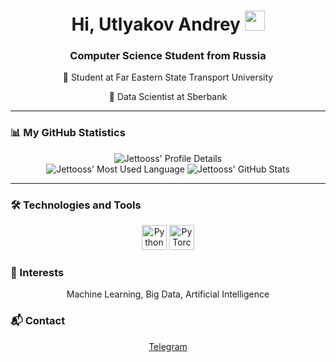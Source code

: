 <h1 align="center">Hi, Utlyakov Andrey <img src="https://github.com/blackcater/blackcater/raw/main/images/Hi.gif" height="32"></h1>
<h3 align="center">Computer Science Student from Russia</h3>
<p align="center">🏫 Student at Far Eastern State Transport University </p>
<p align="center">💼 Data Scientist at Sberbank</p>

---

### 📊 My GitHub Statistics
<div align="center">
  <img src="https://github-profile-summary-cards.vercel.app/api/cards/profile-details?username=jettooss" alt="Jettooss' Profile Details">
</div>

<div align="center">
  <img src="https://github-profile-summary-cards.vercel.app/api/cards/most-commit-language?username=jettooss" alt="Jettooss' Most Used Language">
  <img src="https://github-profile-summary-cards.vercel.app/api/cards/stats?username=jettooss" alt="Jettooss' GitHub Stats">
</div>

---

### 🛠️ Technologies and Tools
<p align="center">
  <!-- Add icons of technologies you use -->
  <img src="https://cdn.jsdelivr.net/gh/devicons/devicon/icons/python/python-original.svg" alt="Python" width="40" height="40"/>
  <img src="https://cdn.jsdelivr.net/gh/devicons/devicon/icons/pytorch/pytorch-original.svg" alt="PyTorch" width="40" height="40"/>
  <!-- Add more as needed -->
</p>

### 📝 Interests
<p align="center">
  Machine Learning, Big Data, Artificial Intelligence
</p>

### 📬 Contact
<p align="center">
  <a href="https://t.me/jettoss">Telegram</a>
</p>
